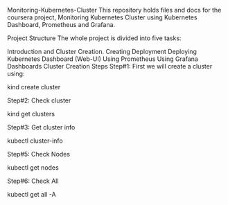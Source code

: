 Monitoring-Kubernetes-Cluster
This repository holds files and docs for the coursera project, Monitoring Kubernetes Cluster using Kubernetes Dashboard, Prometheus and Grafana.

Project Structure
The whole project is divided into five tasks:

Introduction and Cluster Creation.
Creating Deployment
Deploying Kubernetes Dashboard (Web-UI)
Using Prometheus
Using Grafana Dashboards
Cluster Creation Steps
Step#1: First we will create a cluster using:

kind create cluster

Step#2: Check cluster

kind get clusters

Step#3: Get cluster info

kubectl cluster-info

Step#5: Check Nodes

 kubectl get nodes

Step#6: Check All

kubectl get all -A

